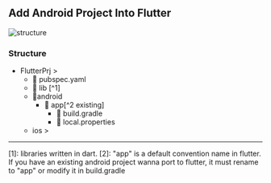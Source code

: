
## Add Android Project Into Flutter
![structure](https://gordianknot1981.github.io/nxp_note/flutter/flutter_android_structure.png )

### Structure
- FlutterPrj >
	- 📰 pubspec.yaml 
	- 📁 lib [^1] 
	-  📁android
		- 📁 app[^2 existing]
			- 📰 build.gradle
			- 📰 local.properties 
	-  ios >
-------------------------------------
[1]:  libraries written in dart.
[2]: "app" is a default convention name in flutter. If you have an existing android project wanna port to flutter, it must rename to "app" or modify it in build.gradle


<!--stackedit_data:
eyJoaXN0b3J5IjpbLTEzODI1MDk4OTAsODAxMjQzMjQ2LC0zNj
Q2ODAzMjEsLTE5MzY0NzkyNTUsLTE3NzQ2OTY4ODJdfQ==
-->